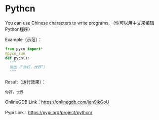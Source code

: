 # Pythcn
You can use Chinese characters to write programs.
（你可以用中文来编辑Python程序）

Example（示范）：
```python
from pycn import*
@pycn_run
def pycn():
  """
  输出（“你好，世界”）
  """
```

Result（运行效果）：
```
你好，世界
```

OnlineGDB Link：https://onlinegdb.com/jen9ikGoU

Pypi Link：https://pypi.org/project/pythcn/
